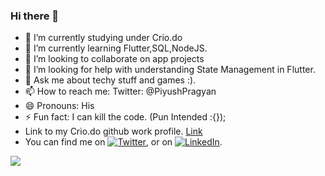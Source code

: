 ### Hi there 👋

- 🔭 I’m currently studying under Crio.do
- 🌱 I’m currently learning Flutter,SQL,NodeJS.
- 👯 I’m looking to collaborate on app projects
- 🤔 I’m looking for help with understanding State Management in Flutter.
- 💬 Ask me about techy stuff and games :).
- 📫 How to reach me: Twitter: @PiyushPragyan
- 😄 Pronouns: His
- ⚡ Fun fact: I can kill the code. (Pun Intended :{});
- Link to my Crio.do github work profile. <a href = 'https://criodo.github.io/Crio-Launch-Feb-2020-piyushpragyan14/'>Link</a>
- You can find me on [![Twitter][1.2]][1], or on [![LinkedIn][2.2]][2].
<!-- Actual text -->
<img src = 'https://github-readme-stats.vercel.app/api?username=piyushpragyan&&show_icons=true&theme=radical'>




<!-- Icons -->
[1.2]: http://i.imgur.com/wWzX9uB.png (twitter icon without padding)
[2.2]: https://raw.githubusercontent.com/MartinHeinz/MartinHeinz/master/linkedin-3-16.png (LinkedIn icon without padding)

<!-- Links to your social media accounts -->

[1]: https://twitter.com/PiyushPragyan
[2]: https://www.linkedin.com/in/piyush-pragyan-6a9691148//
